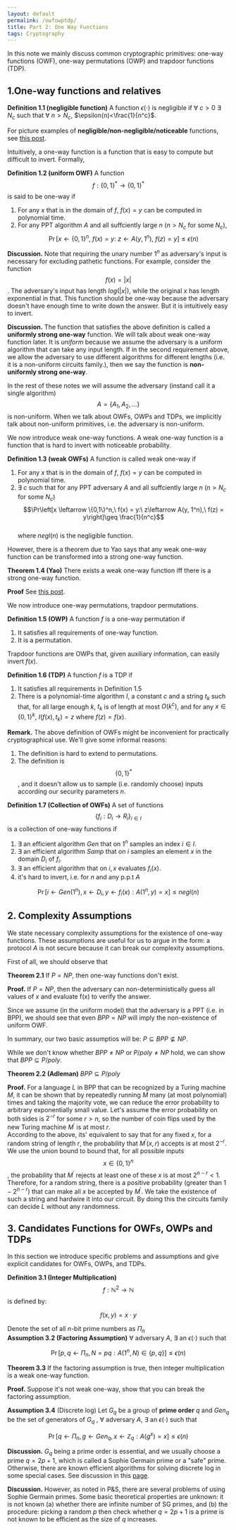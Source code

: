```yaml
---
layout: default
permalink: /owfowptdp/
title: Part 2: One Way Functions
tags: Cryptography
---
```


In this note we mainly discuss common cryptographic primitives: one-way functions (OWF), one-way permutations (OWP) and trapdoor functions (TDP).

## 1.One-way functions and relatives

**Definition 1.1 (negligible function)** A function $\epsilon(\cdot)$ is negligible if $\forall$ $c>0$ $\exists$ $N_c$ such that $\forall$ $n>N_c$, $\epsilon(n)<\frac{1}{n^c}$.  

For picture examples of **negligible/non-negligible/noticeable** functions, see [this post](https://jiyuzhang1994.github.io/negligible/).

Intuitively, a one-way function is a function that is easy to compute but difficult to invert. Formally,

**Definition 1.2 (uniform OWF)** A function $$f: \{0,1\}^* \rightarrow \{0,1\}^*$$ is said to be one-way if  

1. For any $x$ that is in the domain of $f$, $f(x)=y$ can be computed in polynomial time.  
2. For any PPT algorithm $A$ and all suffciently large $n$ ($n>N_c$ for some $N_c$),  
$$\Pr \left[ x \leftarrow \{0,1\}^n,\ f(x) = y :\ z\leftarrow A(y, 1^n),\ f(z) = y \right]\leq \epsilon(n)$$  

**Discussion.** Note that requiring the unary number $1^n$ as adversary's input is necessary for excluding pathetic functions. For example, consider the function $$f(x) = \lvert x\rvert$$. The adversary's input has length $log(\lvert x \rvert)$, while the original $x$ has length exponential in that. This function should be one-way because the adversary doesn't have enough time to write down the answer. But it is intuitively easy to invert. 

**Discussion.** The function that satisfies the above definition is called a **uniformly strong one-way** function. We will talk about weak one-way function later. It is *uniform* because we assume the adversary is a uniform algorithm that can take any input length. If in the second requirement above, we allow the adversary to use different algorithms for different lengths (i.e. it is a non-uniform circuits family.), then we say the function is **non-uniformly strong one-way**.   

In the rest of these notes we will assume the adversary (instand call it a single algorithm) $$A = \{A_1, A_2, \ldots\} $$ is non-uniform. When we talk about OWFs, OWPs and TDPs, we implicitly talk about non-uniform primitives, i.e. the adversary is non-uniform.  

We now introduce weak one-way functions. A weak one-way function is a function that is hard to invert with noticeable probability.

**Definition 1.3 (weak OWFs)** A function is called weak one-way if  

1. For any $x$ that is in the domain of $f$, $f(x)=y$ can be computed in polynomial time.  
2. $\exists\ c$ such that for any PPT adversary $A$ and all suffciently large $n$ ($n>N_c$ for some $N_c$) 
$$\Pr\left[x \leftarrow \{0,1\}^n,\ f(x) = y:\ z\leftarrow A(y, 1^n),\ f(z) = y\right]\geq \frac{1}{n^c}$$  
where $negl(n)$ is the negligible function.

However, there is a theorem due to Yao says that any weak one-way function can be transformed into a strong one-way function.  

**Theorem 1.4 (Yao)** There exists a weak one-way function iff there is a strong one-way function.  

**Proof** See [this post](https://jiyuzhang1994.github.io/wowftosowf/).

We now introduce one-way permutations,  trapdoor permutations.  

**Definition 1.5 (OWP)** A function $f$ is a one-way permutation if 
1. It satisfies all requirements of one-way function.
2. It is a permutation.

Trapdoor functions are OWPs that, given auxiliary information, can easily invert $f(x)$.  

**Definition 1.6 (TDP)** A function $f$ is a TDP if  
1. It satisfies all requirements in Definition 1.5  
2. There is a polynomial-time algorithm $I$, a constant $c$ and a string $t_k$ such that, for all large enough $k$, $t_k$ is of length at most $O(k^c)$, and for any $x\in \{0,1\}^k$, $I(f(x), t_k) = z$ where $f(z) = f(x)$.

**Remark.** The above definition of OWFs might be inconvenient for practically cryptographical use. We'll give some informal reasons:
 
1. The definition is hard to extend to permutations.  
2. The definition is $$\{0,1\}^*$$, and it doesn't allow us to sample (i.e. randomly choose) inputs according our security parameters $n$.  

**Definition 1.7 (Collection of OWFs)**  A set of functions $$\{f_i:D_i \to R_i\}_{i\in I}$$ is a collection of one-way functions if  

1. $\exists$ an efficient algorithm $Gen$ that on $1^n$ samples an index $i\in I$.  
2. $\exists$ an efficient algorithm $Samp$ that on $i$ samples an element $x$ in the domain $D_i$ of $f_i$.  
3. $\exists$ an efficient algorithm that on $i, x$ evaluates $f_i(x)$.  
4. it's hard to invert, i.e. for $n$ and any p.p.t $A$ 

$$\Pr[i\leftarrow Gen(1^n), x\leftarrow D_i, y\leftarrow f_i(x):A(1^n, y) = x]\leq negl(n)$$

## 2. Complexity Assumptions

We state necessary complexity assumptions for the existence of one-way functions. These assumptions are useful for us to argue in the form: a protocol $A$ is not secure because it can break our complexity assumptions.  

First of all, we should observe that  
 
**Theorem 2.1** If $P=NP$, then one-way functions don't exist.  

**Proof.** If $P=NP$, then the adversary can non-deterministically guess all values of $x$ and evaluate f(x) to verify the answer.  

Since we assume (in the uniform model) that the adversary is a PPT (i.e. in BPP), we should see that even $BPP = NP$ will imply the non-existence of uniform OWF. 

In summary, our two basic assumptios will be: $P\subseteq BPP \not\subseteq NP$.

While we don't know whether $BPP \neq NP$ or $P/poly \neq NP$ hold, we can show that $BPP \subseteq P/poly$.  

**Theorem 2.2 (Adleman)** $BPP\subseteq P/poly$  

**Proof.** For a language $L$ in BPP that can be recognized by a Turing machine $M$, it can be shown that by repeatedly running $M$ many (at most polynomial) times and taking the majority vote, we can reduce the error probability to arbitrary exponentially small value. Let's assume the error probability on both sides is $2^{-r}$ for some $r>n$, so the number of coin flips used by the new Turing machine $M^\prime$ is at most $r$.  
    According to the above, its' equivalent to say that for any fixed $x$, for a random string of length $r$, the probability that $M^\prime(x, r)$ accepts is at most $2^{-r}$. We use the union bound to bound that, for all possible inputs $$x\in \{0,1\}^n$$, the probability that $M^\prime$ rejects at least one of these $x$ is at most $2^{n-r} < 1$. Therefore, for a random string, there is a positive probability (greater than $1-2^{n-r}$) that can make all $x$ be accepted by $M^\prime$. We take the existence of such a string and hardwire it into our circuit. By doing this the circuits family can decide $L$ without any randomness.  
    
## 3. Candidates Functions for OWFs, OWPs and TDPs  

In this section we introduce specific problems and assumptions and give explicit candidates for OWFs, OWPs, and TDPs.

**Definition 3.1 (Integer Multiplication)** $$f: \mathbb{N}^2 \to \mathbb{N}$$ is defined by:  

$$f(x,y) = x\cdot y$$  

Denote the set of all $n$-bit prime numbers as $\Pi_n$  
**Assumption 3.2 (Factoring Assumption)** $\forall$ adversary $A$, $\exists$ an $\epsilon(\cdot)$ such that  

$$\Pr \left[ p,q\leftarrow \Pi_n, N = pq: A(1^n, N)\in \{p, q\}  \right] \leq \epsilon(n)$$  

**Theorem 3.3** If the factoring assumption is true, then integer multiplication is a weak one-way function.

**Proof.** Suppose it's not weak one-way, show that you can break the factoring assumption.  

**Assumption 3.4** (Discrete log) Let $G_q$ be a group of **prime order** $q$ and $Gen_q$ be the set of generators of $G_q$ , $\forall$ adversary $A$, $\exists$ an $\epsilon(\cdot)$ such that  

$$\Pr \left[ q\leftarrow \Pi_n, g\leftarrow Gen_q, x\leftarrow \mathbb{Z}_q: A(g^x) = x \right]\leq \epsilon(n)$$  

**Discussion.** $G_q$ being a prime order is essential, and we usually choose a prime $q = 2p +1$, which is called a Sophie Germain prime or a "safe" prime. Otherwise, there are known efficient algorithms for solving discrete log in some special cases. See discussion in this [page](https://www.doc.ic.ac.uk/~mrh/330tutor/ch06s02.html).  

**Discussion.** However, as noted in P&S, there are several problems of using Sophie Germain primes. Some basic theoretical properties are unknown: it is not known (a) whether there are infinite number of SG primes, and (b) the procedure: picking a random $p$ then check whether $q=2p+1$ is a prime is not known to be efficient as the size of $q$ increases.  

